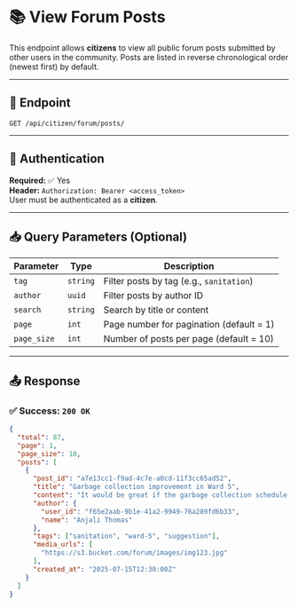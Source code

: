 # 📚 View Forum Posts

This endpoint allows **citizens** to view all public forum posts submitted by other users in the community. Posts are listed in reverse chronological order (newest first) by default.

---

## 🔗 Endpoint

`GET /api/citizen/forum/posts/`

---

## 🔐 Authentication

**Required:** ✅ Yes  
**Header:** `Authorization: Bearer <access_token>`  
User must be authenticated as a **citizen**.

---

## 📥 Query Parameters (Optional)

| Parameter     | Type     | Description                                      |
|---------------|----------|--------------------------------------------------|
| `tag`         | `string` | Filter posts by tag (e.g., `sanitation`)         |
| `author`      | `uuid`   | Filter posts by author ID                        |
| `search`      | `string` | Search by title or content                       |
| `page`        | `int`    | Page number for pagination (default = 1)         |
| `page_size`   | `int`    | Number of posts per page (default = 10)          |

---

## 📤 Response

### ✅ Success: `200 OK`

```json
{
  "total": 87,
  "page": 1,
  "page_size": 10,
  "posts": [
    {
      "post_id": "a7e13cc1-f9ad-4c7e-a0cd-11f3cc65ad52",
      "title": "Garbage collection improvement in Ward 5",
      "content": "It would be great if the garbage collection schedule is revised...",
      "author": {
        "user_id": "f65e2aab-9b1e-41a2-9949-76a289fd6b33",
        "name": "Anjali Thomas"
      },
      "tags": ["sanitation", "ward-5", "suggestion"],
      "media_urls": [
        "https://s3.bucket.com/forum/images/img123.jpg"
      ],
      "created_at": "2025-07-15T12:30:00Z"
    }
  ]
}
